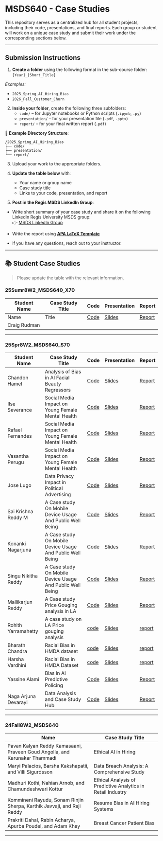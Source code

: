 # MSDS640 - Case Studies

This repository serves as a centralized hub for all student projects, including their code, presentations, and final reports. Each group or student will work on a unique case study and submit their work under the corresponding sections below.

---

## Submission Instructions
1. **Create a folder** using the following format in the sub-course folder:
   `[Year]_[Short_Title]`
      
*Examples:*
- `2025_Spring_AI_Hiring_Bias`
- `2026_Fall_Customer_Churn`
  
2. **Inside your folder**, create the following three subfolders:
   - `code/` – for Jupyter notebooks or Python scripts (`.ipynb`, `.py`)
   - `presentation/` – for your presentation file (`.pdf`, `.pptx`)
   - `report/` – for your final written report (`.pdf`)

**📁 Example Directory Structure**:
```plaintext
/2025_Spring_AI_Hiring_Bias
├── code/
├── presentation/
└── report/
```

3. Upload your work to the appropriate folders.
4. **Update the table below** with:
   - Your name or group name
   - Case study title
   - Links to your code, presentation, and report

5. **Post in the Regis MSDS LinkedIn Group**:
- Write short summary of your case study and share it on the following LinkedIn Regis University MSDS group:  
  👉 [MSDS LinkedIn Group](https://www.linkedin.com/groups/12682252/)

- Write the report using [**APA LaTeX Template**](https://github.com/iamgmujtaba/LaTeX-APA_Template)
- If you have any questions, reach out to your instructor.

---

## 📚 Student Case Studies

> Please update the table with the relevant information.

 

### 25Sumr8W2_MSDS640_X70
| Student Name | Case Study Title | Code | Presentation | Report |
|--------------|------------------|------|--------------|--------|
| Name| Title | [Code]() | [Slides]() | [Report]() |
| Craig Rudman | | | | | |


---

### 25Spr8W2_MSDS640_S70

| Student Name | Case Study Title | Code | Presentation | Report |
|--------------|------------------|------|--------------|--------|
| Chandon Hamel| Analysis of Bias in AI Facial Beauty Regressors | [Code](25Spr8W2_MSDS640_S70/2025_Spring_AI_Beauty_Bias/code) | [Slides](25Spr8W2_MSDS640_S70/2025_Spring_AI_Beauty_Bias/presentation/final_presentation_hamel.pdf) | [Report](25Spr8W2_MSDS640_S70/2025_Spring_AI_Beauty_Bias/report/BeautyBias_Hamel.pdf) |
| Ilse Severance| Social Media Impact on Young Female Mental Health | [Code](25Spr8W2_MSDS640_S70/2025_Spring_Social_Media_Mental_Health/code) | [Slides](25Spr8W2_MSDS640_S70/2025_Spring_Social_Media_Mental_Health/presentation/Social_Media_Mental_Health_Rafael_Vasantha_Ilse.pdf) | [Report](25Spr8W2_MSDS640_S70/2025_Spring_Social_Media_Mental_Health/report/MSDS640_Case_Study_Ilse_Rafael_Vasantha.pdf) |
| Rafael Fernandes| Social Media Impact on Young Female Mental Health | [Code](25Spr8W2_MSDS640_S70/2025_Spring_Social_Media_Mental_Health/code) | [Slides](25Spr8W2_MSDS640_S70/2025_Spring_Social_Media_Mental_Health/presentation/Social_Media_Mental_Health_Rafael_Vasantha_Ilse.pdf) | [Report](25Spr8W2_MSDS640_S70/2025_Spring_Social_Media_Mental_Health/report/MSDS640_Case_Study_Ilse_Rafael_Vasantha.pdf) |
| Vasantha Perugu| Social Media Impact on Young Female Mental Health | [Code](25Spr8W2_MSDS640_S70/2025_Spring_Social_Media_Mental_Health/code) | [Slides](25Spr8W2_MSDS640_S70/2025_Spring_Social_Media_Mental_Health/presentation/Social_Media_Mental_Health_Rafael_Vasantha_Ilse.pdf) | [Report](25Spr8W2_MSDS640_S70/2025_Spring_Social_Media_Mental_Health/report/MSDS640_Case_Study_Ilse_Rafael_Vasantha.pdf) |
| Jose Lugo| Data Privacy Impact in Political Advertising | [Code](25Spr8W2_MSDS640_S70/2025_Political_Advertisment_Case_Study/Code) | [Slides](25Spr8W2_MSDS640_S70/2025_Political_Advertisment_Case_Study/Presentation) | [Report](25Spr8W2_MSDS640_S70/2025_Political_Advertisment_Case_Study/Report) |
| Sai Krishna Reddy M| A Case study On Mobile Device Usage And Public Well Being | [Code](25Spr8W2_MSDS640_S70/2025_Spring_A_Case_study_on_Mobile_Device_Usage_and_Public_Well_Being/code.ipynb) | [Slides](25Spr8W2_MSDS640_S70/2025_Spring_A_Case_study_on_Mobile_Device_Usage_and_Public_Well_Being/Presentation.pptx) | [Report](25Spr8W2_MSDS640_S70/2025_Spring_A_Case_study_on_Mobile_Device_Usage_and_Public_Well_Being/report.pdf) |
| Konanki Nagarjuna| A Case study On Mobile Device Usage And Public Well Being | [Code](25Spr8W2_MSDS640_S70/2025_Spring_A_Case_study_on_Mobile_Device_Usage_and_Public_Well_Being/code.ipynb) | [Slides](25Spr8W2_MSDS640_S70/2025_Spring_A_Case_study_on_Mobile_Device_Usage_and_Public_Well_Being/Presentation.pptx) | [Report](25Spr8W2_MSDS640_S70/2025_Spring_A_Case_study_on_Mobile_Device_Usage_and_Public_Well_Being/report.pdf) |
| Singu Nikitha Reddy| A Case study On Mobile Device Usage And Public Well Being | [Code](25Spr8W2_MSDS640_S70/2025_Spring_A_Case_study_on_Mobile_Device_Usage_and_Public_Well_Being/code.ipynb) | [Slides](25Spr8W2_MSDS640_S70/2025_Spring_A_Case_study_on_Mobile_Device_Usage_and_Public_Well_Being/Presentation.pptx) | [Report](25Spr8W2_MSDS640_S70/2025_Spring_A_Case_study_on_Mobile_Device_Usage_and_Public_Well_Being/report.pdf) |
| Mallikarjun Reddy| A Case study Price Gouging analysis in LA| [Code](25Spr8W2_MSDS640_S70/2025_Spring_LA_pricegouging_analysis/code/Rohit%20Case%20Study%20Jupiter%20File.ipynb) | [Slides](25Spr8W2_MSDS640_S70/2025_Spring_LA_pricegouging_analysis/presentation/Rohith%20Case%20Study%20PPT.pptx) | [Report](25Spr8W2_MSDS640_S70/2025_Spring_LA_pricegouging_analysis/report/Rohith%20Yarramshetty%20Report.pdf) |
|Rohith Yarramshetty |A case study on LA Price gouging analysis|[code](25Spr8W2_MSDS640_S70/2025_Spring_LA_pricegouging_analysis/code/Rohit%20Case%20Study%20Jupiter%20File.ipynb)|[Slides](25Spr8W2_MSDS640_S70/2025_Spring_LA_pricegouging_analysis/presentation/Rohith%20Case%20Study%20PPT.pptx)|[report](25Spr8W2_MSDS640_S70/2025_Spring_LA_pricegouging_analysis/report/Rohith%20Yarramshetty%20Report.pdf)
|Bharath Chandra|Racial Bias in HMDA dataset|[code](25Spr8W2_MSDS640_S70/2025_spring_racial_bias_in_hmda_dataset/CODE/Racial_Bias_EDTA.ipynb)|[Slides](25Spr8W2_MSDS640_S70/2025_spring_racial_bias_in_hmda_dataset/presentation/Final-%20Racial%20Bias%20in%20Loan%20Approvals%20(1).pptx)|[report](25Spr8W2_MSDS640_S70/2025_spring_racial_bias_in_hmda_dataset/report/case_study_final_report.pdf)|
|Harsha Vardhini|Racial Bias in HMDA Dataset|[code](25Spr8W2_MSDS640_S70/2025_spring_racial_bias_in_hmda_dataset/CODE/Racial_Bias_EDTA.ipynb)|[Slides](25Spr8W2_MSDS640_S70/2025_spring_racial_bias_in_hmda_dataset/presentation/Final-%20Racial%20Bias%20in%20Loan%20Approvals%20(1).pptx)|[report](25Spr8W2_MSDS640_S70/2025_spring_racial_bias_in_hmda_dataset/report/case_study_final_report.pdf)|
| Yassine Alami|Bias in AI Predictive Policing|[Code](25Spr8W2_MSDS640_S70/2025_Spring_Bias_AI_Predictive_Policing/Code) | [Slides](25Spr8W2_MSDS640_S70/2025_Spring_Bias_AI_Predictive_Policing/Report) | [Report](25Spr8W2_MSDS640_S70/2025_Spring_Bias_AI_Predictive_Policing/Report) |
| Naga Arjuna Devarayi | Data Analysis and Case Study Hub | [Code](https://github.com/arjun7973/Data-Analysis-and-Case-Study-Hub/tree/main/Code) | [Slides](https://github.com/arjun7973/Data-Analysis-and-Case-Study-Hub/blob/main/Slides/Data_Analysis_and_Case_Study_Hub_Presentation_Final.pptx) | [Report](https://github.com/arjun7973/Data-Analysis-and-Case-Study-Hub/blob/main/Report/Report.pdf) |


---


### 24Fall8W2_MSDS640
| Name | Case Study Title | 
|--------------|------------------|
| Pavan Kalyan Reddy Kamasaani, Praveen Goud Angolla, and Karunakar Thammadi| Ethical AI in Hiring | 
| Maryi Palacios, Barsha Kakshapatii, and Villi Sigurdsson |Data Breach Analysis: A Comprehensive Study | 
| Madhuri Kothi, Nahian Arnob, and Chamundeshwari Kottur |Ethical Analysis of Predictive Analytics in Retail Industry |
| Kommineni Rayudu, Sonam Rinjin Sherpa, Karthik Javvaji, and Raji Reddy |Resume Bias in AI Hiring Systems |
| Prakriti Dahal, Rabin Acharya, Apurba Poudel, and Adam Khay |Breast Cancer Patient Bias |

---
